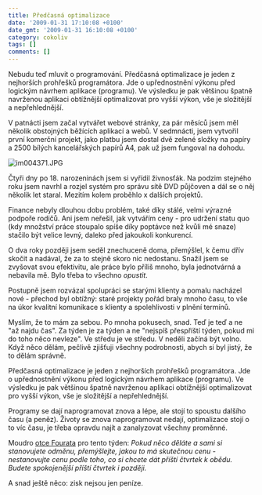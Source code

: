 ```yaml
---
title: Předčasná optimalizace
date: '2009-01-31 17:10:08 +0100'
date_gmt: '2009-01-31 16:10:08 +0100'
category: cokoliv
tags: []
comments: []
---
```

<p>Nebudu teď mluvit o programování. Předčasná optimalizace je jeden z nejhorších prohřešků programátora. Jde o upřednostnění výkonu před logickým návrhem aplikace (programu). Ve výsledku je pak většinou špatně navrženou aplikaci obtížnější optimalizovat pro vyšší výkon, vše je složitější a nepřehlednější.</p>
<p>V patnácti jsem začal vytvářet webové stránky, za pár měsíců jsem měl několik obstojných běžících aplikací a webů. V sedmnácti, jsem vytvořil první komerční projekt, jako platbu jsem dostal dvě zelené složky na papíry a 2500 bílých kancelářských papírů A4, pak už jsem fungoval na dohodu.</p>
<p><img src='/assets/migrated/wp-uploads/2009/01/im004371.JPG' alt='im004371.JPG' /></p>
<p>Čtyři dny po 18. narozeninách jsem si vyřídil živnosťák. Na podzim stejného roku jsem navrhl a rozjel systém pro správu sítě DVD půjčoven a dál se o něj několik let staral. Mezitím kolem proběhlo x dalších projektů.</p>
<p>Finance nebyly dlouhou dobu problém, také díky stálé, velmi výrazné podpoře rodičů. Ani jsem neřešil, jak vytvářím ceny - pro udržení statu quo (kdy množství práce stoupalo spíše díky poptávce než kvůli mé snaze) stačilo být velice levný, daleko před jakoukoli konkurencí.</p>
<p>O dva roky později jsem seděl znechuceně doma, přemýšlel, k čemu dřív skočit a nadával, že za to stejně skoro nic nedostanu. Snažil jsem se zvyšovat svou efektivitu, ale práce bylo příliš mnoho, byla jednotvárná a nebavila mě. Bylo třeba to všechno <em>opustit</em>.</p>
<p>Postupně jsem rozvázal spolupráci se starými klienty a pomalu nacházel nové - přechod byl obtížný: staré projekty pořád braly mnoho času, to vše na úkor kvalitní komunikace s klienty a spolehlivosti v plnění termínů.</p>
<p>Myslím, že to mám za sebou. Po mnoha pokusech, snad. Teď je teď a ne "až najdu čas". Za týden je za týden a ne "nejspíš přespříští týden, pokud mi do toho něco nevleze". Ve středu je ve středu. V neděli začíná být volno. Když něco dělám, pečlivě zjišťuji všechny podrobnosti, abych si byl jistý, že to dělám správně.</p>
<p>Předčasná optimalizace je jeden z nejhorších prohřešků programátora. Jde o upřednostnění výkonu před logickým návrhem aplikace (programu). Ve výsledku je pak většinou špatně navrženou aplikaci obtížnější optimalizovat pro vyšší výkon, vše je složitější a nepřehlednější.</p>
<p>Programy se dají naprogramovat znova a lépe, ale stojí to spoustu dalšího času (a peněz). Životy se znova naprogramovat nedají, optimalizace stojí o to víc času, je třeba opravdu najít a zanalyzovat všechny proměnné.</p>
<p>Moudro <a href="http://www.facebook.com/people/Pere-Fouras/609257337">otce Fourata</a> pro tento týden: <em>Pokud něco děláte a sami si stanovujete odměnu, přemýšlejte, jakou to má skutečnou cenu - nestanovujte cenu podle toho, co si chcete dát příští čtvrtek k obědu. Budete spokojenější příští čtvrtek i později.</em> </p>
<p>A snad ještě něco: zisk nejsou jen peníze.</p>
